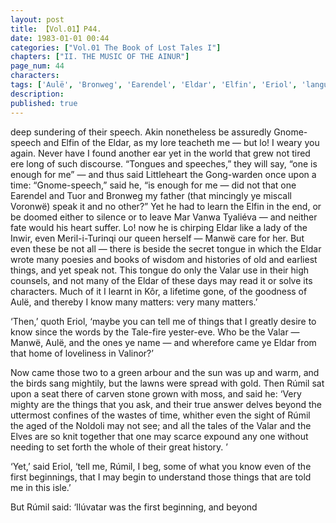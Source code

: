 ```yaml
---
layout: post
title: 【Vol.01】P44.
date: 1983-01-01 00:44
categories: ["Vol.01 The Book of Lost Tales I"]
chapters: ["II. THE MUSIC OF THE AINUR"]
page_num: 44
characters: 
tags: ['Aulë', 'Bronweg', 'Earendel', 'Eldar', 'Elfin', 'Eriol', 'language of the Gods', 'Great Lands', 'Ilúvatar', 'Inwir', 'Island Elves', 'Kôr', 'Littleheart', 'lost bands', 'Manwë', 'Mar Vanwa Tyaliéva', 'Meril-i-Turinqi', 'Noldoli', 'Rúmil', 'Solosimpi']
description: 
published: true
---
```


<p style="text-indent: 0;">
deep sundering of their speech. Akin nonetheless be assuredly Gnome-speech and Elfin of the Eldar, as my lore teacheth me — but lo! I weary you again. Never have I found another ear yet in the world that grew not tired ere long of such discourse. “Tongues and speeches,” they will say, “one is enough for me” — and thus said Littleheart the Gong-warden once upon a time: “Gnome-speech,” said he, “is enough for me — did not that one Earendel and Tuor and Bronweg my father (that mincingly ye miscall Voronwë) speak it and no other?” Yet he had to learn the Elfin in the end, or be doomed either to silence or to leave Mar Vanwa Tyaliéva — and neither fate would his heart suffer. Lo! now he is chirping Eldar like a lady of the Inwir, even Meril-i-Turinqi our queen herself — Manwë care for her. But even these be not all — there is beside the secret tongue in which the Eldar wrote many poesies and books of wisdom and histories of old and earliest things, and yet speak not. This tongue do only the Valar use in their high counsels, and not many of the Eldar of these days may read it or solve its characters. Much of it I learnt in Kôr, a lifetime gone, of the goodness of Aulë, and thereby I know many matters: very many matters.’
</p>

‘Then,’ quoth Eriol, ‘maybe you can tell me of things that I greatly desire to know since the words by the Tale-fire yester-eve. Who be the Valar — Manwë, Aulë, and the ones ye name — and wherefore came ye Eldar from that home of loveliness in Valinor?’

Now came those two to a green arbour and the sun was up and warm, and the birds sang mightily, but the lawns were spread with gold. Then Rúmil sat upon a seat there of carven stone grown with moss, and said he: ‘Very mighty are the things that you ask, and their true answer delves beyond the uttermost confines of the wastes of time, whither even the sight of Rúmil the aged of the Noldoli may not see; and all the tales of the Valar and the Elves are so knit together that one may scarce expound any one without needing to set forth the whole of their great history. ’

‘Yet,’ said Eriol, ‘tell me, Rúmil, I beg, some of what you know even of the first beginnings, that I may begin to understand those things that are told me in this isle.’

But Rúmil said: ‘Ilúvatar was the first beginning, and beyond

